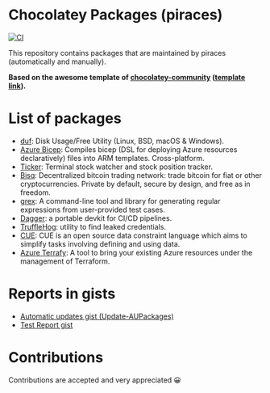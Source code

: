 # Chocolatey Packages (piraces)
[![CI](https://github.com/piraces/chocolatey-packages/actions/workflows/main.yml/badge.svg)](https://github.com/piraces/chocolatey-packages/actions/workflows/main.yml)


This repository contains packages that are maintained by piraces (automatically and manually).

**Based on the awesome template of [chocolatey-community](https://github.com/chocolatey-community) ([template link](https://github.com/chocolatey-community/chocolatey-packages-template)).** 

# List of packages

- [duf](https://github.com/muesli/duf): Disk Usage/Free Utility (Linux, BSD, macOS & Windows).
- [Azure Bicep](https://github.com/Azure/bicep): Compiles bicep (DSL for deploying Azure resources declaratively) files into ARM templates. Cross-platform.
- [Ticker](https://github.com/achannarasappa/ticker): Terminal stock watcher and stock position tracker.
- [Bisq](https://bisq.network/): Decentralized bitcoin trading network: trade bitcoin for fiat or other cryptocurrencies. Private by default, secure by design, and free as in freedom.
- [grex](https://github.com/pemistahl/grex): A command-line tool and library for generating regular expressions from user-provided test cases.
- [Dagger](https://dagger.io/): a portable devkit for CI/CD pipelines.
- [TruffleHog](https://github.com/trufflesecurity/trufflehog): utility to find leaked credentials.
- [CUE](https://github.com/cue-lang/cue): CUE is an open source data constraint language which aims to simplify tasks involving defining and using data.
- [Azure Terrafy](https://github.com/Azure/aztfy): A tool to bring your existing Azure resources under the management of Terraform.

# Reports in gists

- [Automatic updates gist (Update-AUPackages)](https://gist.github.com/piraces/934662dc159cbb8aa7dade125b15588f)
- [Test Report gist](https://gist.github.com/piraces/aac3f2a9736693efde1d0e7dfd10ce37)

# Contributions

Contributions are accepted and very appreciated 😀

